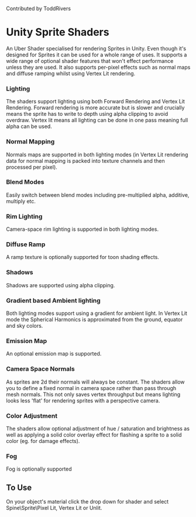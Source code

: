 Contributed by ToddRivers

# Unity Sprite Shaders
An Uber Shader specialised for rendering Sprites in Unity.
Even though it's designed for Sprites it can be used for a whole range of uses. It supports a wide range of optional shader features that won't effect performance unless they are used.
It also supports per-pixel effects such as normal maps and diffuse ramping whilst using Vertex Lit rendering.

### Lighting
The shaders support lighting using both Forward Rendering and Vertex Lit Rendering.
Forward rendering is more accurate but is slower and crucially means the sprite has to write to depth using alpha clipping to avoid overdraw.
Vertex lit means all lighting can be done in one pass meaning full alpha can be used.

### Normal Mapping
Normals maps are supported in both lighting modes (in Vertex Lit rendering data for normal mapping is packed into texture channels and then processed per pixel).

### Blend Modes
Easily switch between blend modes including pre-multiplied alpha, additive, multiply etc.

### Rim Lighting
Camera-space rim lighting is supported in both lighting modes.

### Diffuse Ramp
A ramp texture is optionally supported for toon shading effects.

### Shadows
Shadows are supported using alpha clipping.

### Gradient based Ambient lighting
Both lighting modes support using a gradient for ambient light. In Vertex Lit mode the Spherical Harmonics is approximated from the ground, equator and sky colors.

### Emission Map
An optional emission map is supported.

### Camera Space Normals
As sprites are 2d their normals will always be constant. The shaders allow you to define a fixed normal in camera space rather than pass through mesh normals.
This not only saves vertex throughput but means lighting looks less 'flat' for rendering sprites with a perspective camera.

### Color Adjustment
The shaders allow optional adjustment of hue / saturation and brightness as well as applying a solid color overlay effect for flashing a sprite to a solid color (eg. for damage effects).

### Fog
Fog is optionally supported


## To Use
On your object's material click the drop down for shader and select Spine\Sprite\Pixel Lit, Vertex Lit or Unlit.
